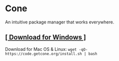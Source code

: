 # Cone

An intuitive package manager that works everywhere.

## **[[ Download for Windows ]](https://code.getcone.org/install.bat)**

Download for Mac OS & Linux: `wget -qO- https://code.getcone.org/install.sh | bash`
